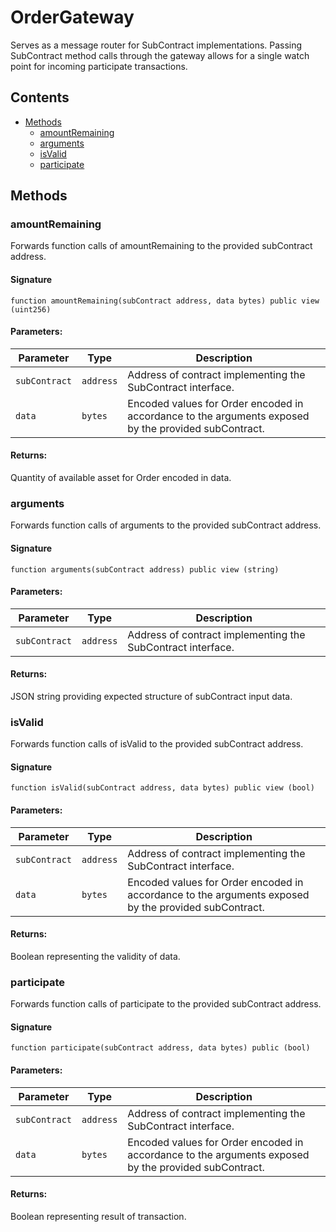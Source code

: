# OrderGateway

Serves as a message router for SubContract implementations. Passing SubContract method calls through the gateway allows for a single watch point for incoming participate transactions.

## Contents

-   [Methods](undefined)
    -   [amountRemaining](#amountremaining)
    -   [arguments](#arguments)
    -   [isValid](#isvalid)
    -   [participate](#participate)

## Methods

### amountRemaining

Forwards function calls of amountRemaining to the provided subContract address.

#### Signature

```solidity
function amountRemaining(subContract address, data bytes) public view (uint256)
```

#### Parameters:

| Parameter     | Type      | Description                                                                                          |
| ------------- | --------- | ---------------------------------------------------------------------------------------------------- |
| `subContract` | `address` | Address of contract implementing the SubContract interface.                                          |
| `data`        | `bytes`   | Encoded values for Order encoded in accordance to the arguments exposed by the provided subContract. |

#### Returns:

Quantity of available asset for Order encoded in data.

### arguments

Forwards function calls of arguments to the provided subContract address.

#### Signature

```solidity
function arguments(subContract address) public view (string)
```

#### Parameters:

| Parameter     | Type      | Description                                                 |
| ------------- | --------- | ----------------------------------------------------------- |
| `subContract` | `address` | Address of contract implementing the SubContract interface. |

#### Returns:

JSON string providing expected structure of subContract input data.

### isValid

Forwards function calls of isValid to the provided subContract address.

#### Signature

```solidity
function isValid(subContract address, data bytes) public view (bool)
```

#### Parameters:

| Parameter     | Type      | Description                                                                                          |
| ------------- | --------- | ---------------------------------------------------------------------------------------------------- |
| `subContract` | `address` | Address of contract implementing the SubContract interface.                                          |
| `data`        | `bytes`   | Encoded values for Order encoded in accordance to the arguments exposed by the provided subContract. |

#### Returns:

Boolean representing the validity of data.

### participate

Forwards function calls of participate to the provided subContract address.

#### Signature

```solidity
function participate(subContract address, data bytes) public (bool)
```

#### Parameters:

| Parameter     | Type      | Description                                                                                          |
| ------------- | --------- | ---------------------------------------------------------------------------------------------------- |
| `subContract` | `address` | Address of contract implementing the SubContract interface.                                          |
| `data`        | `bytes`   | Encoded values for Order encoded in accordance to the arguments exposed by the provided subContract. |

#### Returns:

Boolean representing result of transaction.
